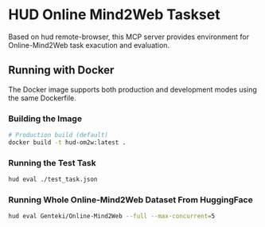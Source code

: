 # HUD Online Mind2Web Taskset

Based on hud remote-browser, this MCP server provides environment for Online-Mind2Web task exacution and evaluation.

## Running with Docker

The Docker image supports both production and development modes using the same Dockerfile.

### Building the Image

```bash
# Production build (default)
docker build -t hud-om2w:latest .
```

### Running the Test Task
```bash
hud eval ./test_task.json 
```

### Running Whole Online-Mind2Web Dataset From HuggingFace
```bash
hud eval Genteki/Online-Mind2Web --full --max-concurrent=5
```
